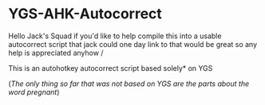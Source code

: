  # YGS-AHK-Autocorrect
  Hello Jack's Squad if you'd like to help compile this into a usable autocorrect script that jack could
  one day link to that would be great so any help is appreciated anyhow \/

  This is an autohotkey autocorrect script based solely* on YGS

  (*The only thing so far that was not based on YGS are the parts about the word pregnant*)
